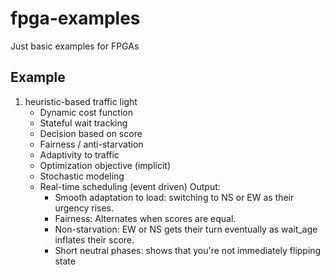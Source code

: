 # fpga-examples

Just basic examples for FPGAs

## Example

1. heuristic-based traffic light
    - Dynamic cost function
    - Stateful wait tracking
    - Decision based on score
    - Fairness / anti-starvation
    - Adaptivity to traffic
    - Optimization objective (implicit)
    - Stochastic modeling
    - Real-time scheduling (event driven)
    Output:
        - Smooth adaptation to load: switching to NS or EW as their urgency rises.
        - Fairness: Alternates when scores are equal.
        - Non-starvation: EW or NS gets their turn eventually as wait_age inflates their score.
        - Short neutral phases: shows that you're not immediately flipping state